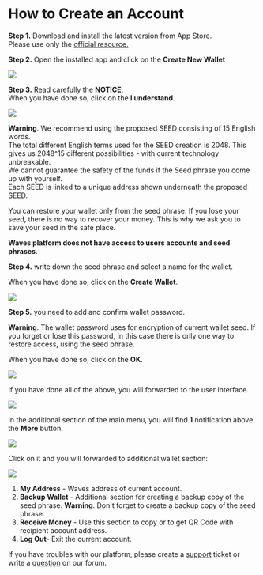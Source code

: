 # How to Create an Account

**Step 1.** Download and install the latest version from App Store.  
Please use only the [official resource.](https://itunes.apple.com/us/app/waves-wallet/id1233158971)

**Step 2.** Open the installed app and click on the **Create New Wallet**

![](/_assets/account_creation_ios_01.jpg)

**Step 3.** Read carefully the **NOTICE**.  
When you have done so, click on the **I understand**.

![](/_assets/account_creation_ios_02.png)

**Warning**. We recommend using the proposed SEED consisting of 15 English words.  
The total different English terms used for the SEED creation is 2048. This gives us 2048^15 different possibilities - with current technology unbreakable.  
We cannot guarantee the safety of the funds if the Seed phrase you come up with yourself.  
Each SEED is linked to a unique address shown underneath the proposed SEED.

You can restore your wallet only from the seed phrase. If you lose your seed, there is no way to recover your money. This is why we ask you to save your seed in the safe place.

**Waves platform does not have access to users accounts and seed phrases**.

**Step 4.** write down the seed phrase and select a name for the wallet.

When you have done so, click on the **Create Wallet**.

![](/_assets/account_creation_ios_03.jpg)

**Step 5.**  you need to add and confirm wallet password.

**Warning**. The wallet password uses for encryption of current wallet seed. If you forget or lose this password, In this case there is only one way to restore access, using the seed phrase.

When you have done so, click on the **OK**.

![](/_assets/account_creation_ios_04.jpg)

If you have done all of the above, you will forwarded to the user interface.

![](/_assets/account_creation_ios_05.png)

In the additional section of the main menu, you will find **1** notification above the **More** button.

![](/_assets/account_creation_ios_06.jpg)

Click on it and you will forwarded to additional wallet section:

![](/_assets/account_creation_ios_07.png)

1. **My Address** - Waves address of current account.
2. **Backup Wallet** - Additional section for creating a backup copy of the seed phrase. **Warning**. Don't forget to create a backup copy of the seed phrase.
3. **Receive Money** - Use this section to copy or to get QR Code with recipient account address.
4. **Log Out**- Exit the current account.

If you have troubles with our platform, please create a [support](https://support.wavesplatform.com/) ticket or write a [question](https://forum.wavesplatform.com/) on our forum.
